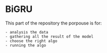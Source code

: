 # BiGRU

This part of the repository the porpouse is for:

    - analysis the data
    - gathering all the result of the model
    - choose the right algo
    - running the algo
